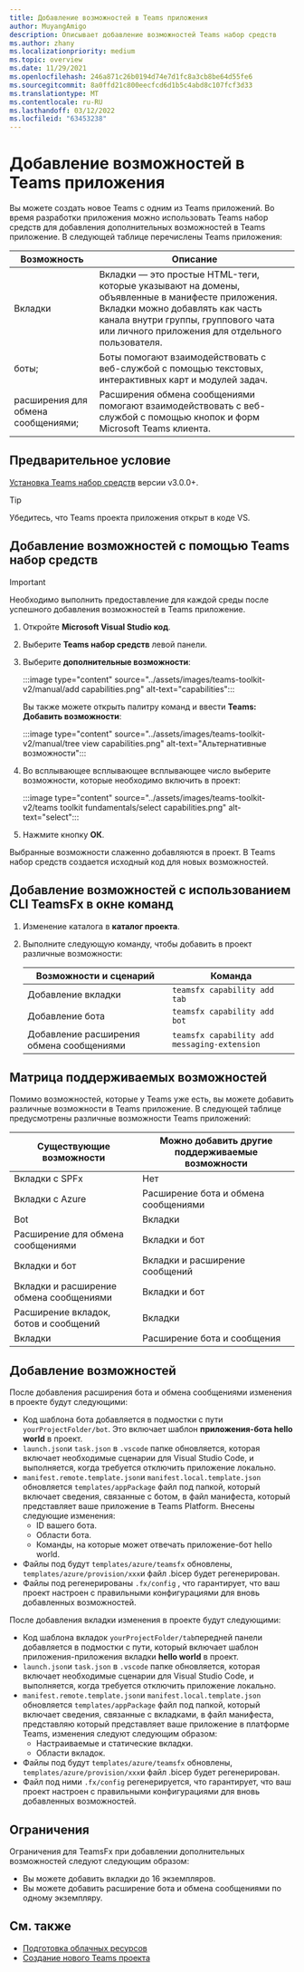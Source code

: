 ```yaml
---
title: Добавление возможностей в Teams приложения
author: MuyangAmigo
description: Описывает добавление возможностей Teams набор средств
ms.author: zhany
ms.localizationpriority: medium
ms.topic: overview
ms.date: 11/29/2021
ms.openlocfilehash: 246a871c26b0194d74e7d1fc8a3cb8be64d55fe6
ms.sourcegitcommit: 8a0ffd21c800eecfcd6d1b5c4abd8c107fcf3d33
ms.translationtype: MT
ms.contentlocale: ru-RU
ms.lasthandoff: 03/12/2022
ms.locfileid: "63453238"
---
```

# <a name="add-capabilities-to-your-teams-apps"></a>Добавление возможностей в Teams приложения

Вы можете создать новое Teams с одним из Teams приложений. Во время разработки приложения можно использовать Teams набор средств для добавления дополнительных возможностей в Teams приложение. В следующей таблице перечислены Teams приложения:

|**Возможность**|**Описание**|
|--------|-------------|
| Вкладки |  Вкладки — это простые HTML-теги, которые указывают на домены, объявленные в манифесте приложения. Вкладки можно добавлять как часть канала внутри группы, группового чата или личного приложения для отдельного пользователя.|
| боты; |  Боты помогают взаимодействовать с веб-службой с помощью текстовых, интерактивных карт и модулей задач.|
| расширения для обмена сообщениями; | Расширения обмена сообщениями помогают взаимодействовать с веб-службой с помощью кнопок и форм Microsoft Teams клиента.|

## <a name="prerequisite"></a>Предварительное условие

[Установка Teams набор средств](https://marketplace.visualstudio.com/items?itemName=TeamsDevApp.ms-teams-vscode-extension) версии v3.0.0+.

> [!TIP]
> Убедитесь, что Teams проекта приложения открыт в коде VS.

## <a name="add-capabilities-using-teams-toolkit"></a>Добавление возможностей с помощью Teams набор средств

> [!IMPORTANT]
> Необходимо выполнить предоставление для каждой среды после успешного добавления возможностей в Teams приложение.

1. Откройте **Microsoft Visual Studio код**.
1. Выберите **Teams набор средств** левой панели.
1. Выберите **дополнительные возможности**:

    :::image type="content" source="../assets/images/teams-toolkit-v2/manual/add capabilities.png" alt-text="capabilities":::

   Вы также можете открыть палитру команд и ввести **Teams: Добавить возможности**:

    :::image type="content" source="../assets/images/teams-toolkit-v2/manual/tree view capabilities.png" alt-text="Альтернативные возможности":::

1. Во всплывающее всплывающее всплывающее число выберите возможности, которые необходимо включить в проект:

    :::image type="content" source="../assets/images/teams-toolkit-v2/teams toolkit fundamentals/select capabilities.png" alt-text="select":::

1. Нажмите кнопку **ОК**.

Выбранные возможности слаженно добавляются в проект. В Teams набор средств создается исходный код для новых возможностей.

## <a name="add-capabilities-using-teamsfx-cli-in-command-window"></a>Добавление возможностей с использованием CLI TeamsFx в окне команд

1. Изменение каталога в **каталог проекта**.
1. Выполните следующую команду, чтобы добавить в проект различные возможности:

   |Возможности и сценарий| Команда|
   |-----------------------|----------|
   |Добавление вкладки|`teamsfx capability add tab`|
   |Добавление бота|`teamsfx capability add bot`|
   |Добавление расширения обмена сообщениями|`teamsfx capability add messaging-extension`|

## <a name="supported-capabilities-matrix"></a>Матрица поддерживаемых возможностей

Помимо возможностей, которые у Teams уже есть, вы можете добавить различные возможности в Teams приложение. В следующей таблице предусмотрены различные возможности Teams приложений:

|Существующие возможности|Можно добавить другие поддерживаемые возможности|
|--------------------|--------------------|
|Вкладки с SPFx|Нет|
|Вкладки с Azure|Расширение бота и обмена сообщениями|
|Bot|Вкладки|
|Расширение для обмена сообщениями|Вкладки и бот|
|Вкладки и бот|Вкладки и расширение сообщений|
|Вкладки и расширение обмена сообщениями|Вкладки и бот|
|Расширение вкладок, ботов и сообщений|Вкладки|
|Вкладки |Расширение бота и сообщения|

## <a name="add-capabilities"></a>Добавление возможностей

После добавления расширения бота и обмена сообщениями изменения в проекте будут следующими:

* Код шаблона бота добавляется в подмостки с пути `yourProjectFolder/bot`. Это включает шаблон **приложения-бота hello world** в проект.
* `launch.json`и `task.json` в `.vscode` папке обновляется, которая включает необходимые сценарии для Visual Studio Code, и выполняется, когда требуется отключить приложение локально.
* `manifest.remote.template.json`и `manifest.local.template.json` обновляется `templates/appPackage` файл под папкой, который включает сведения, связанные с ботом, в файл манифеста, который представляет ваше приложение в Teams Platform. Внесены следующие изменения:
  * ID вашего бота.
  * Области бота.
  * Команды, на которые может отвечать приложение-бот hello world.
* Файлы под будут `templates/azure/teamsfx` обновлены, `templates/azure/provision/xxx`и файл .bicep будет регенерирован.
* Файлы под регенерированы `.fx/config` , что гарантирует, что ваш проект настроен с правильными конфигурациями для вновь добавленных возможностей.

После добавления вкладки изменения в проекте будут следующими:

* Код шаблона вкладок `yourProjectFolder/tab`передней панели добавляется в подмостки с пути, который включает шаблон приложения-приложения вкладки **hello world** в проект.
* `launch.json`и `task.json` в `.vscode` папке обновляется, которая включает необходимые сценарии для Visual Studio Code, и выполняется, когда требуется отключить приложение локально.
* `manifest.remote.template.json`и `manifest.local.template.json` обновляется `templates/appPackage` файл под папкой, который включает сведения, связанные с вкладками, в файл манифеста, представляю который представляет ваше приложение в платформе Teams, изменения следуют следующим образом:
  * Настраиваемые и статические вкладки.
  * Области вкладок.
* Файлы под будут `templates/azure/teamsfx` обновлены, `templates/azure/provision/xxx`и файл .bicep будет регенерирован.
* Файл под ними `.fx/config` регенерируется, что гарантирует, что ваш проект настроен с правильными конфигурациями для вновь добавленных возможностей.

## <a name="limitations"></a>Ограничения

Ограничения для TeamsFx при добавлении дополнительных возможностей следуют следующим образом:

* Вы можете добавить вкладки до 16 экземпляров.
* Вы можете добавить расширение бота и обмена сообщениями по одному экземпляру.

## <a name="see-also"></a>См. также

* [Подготовка облачных ресурсов](provision.md)
* [Создание нового Teams проекта](create-new-project.md)
